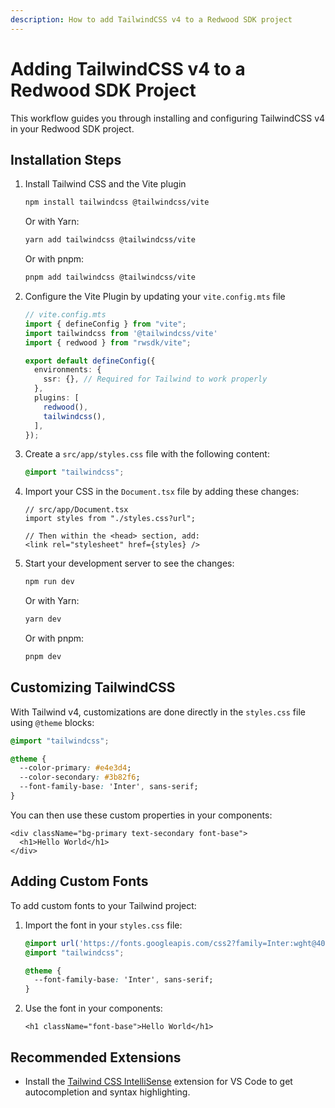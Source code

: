 ```yaml
---
description: How to add TailwindCSS v4 to a Redwood SDK project
---
```


# Adding TailwindCSS v4 to a Redwood SDK Project

This workflow guides you through installing and configuring TailwindCSS v4 in your Redwood SDK project.

## Installation Steps

1. Install Tailwind CSS and the Vite plugin
   ```bash
   npm install tailwindcss @tailwindcss/vite
   ```
   Or with Yarn:
   ```bash
   yarn add tailwindcss @tailwindcss/vite
   ```
   Or with pnpm:
   ```bash
   pnpm add tailwindcss @tailwindcss/vite
   ```

2. Configure the Vite Plugin by updating your `vite.config.mts` file
   ```typescript
   // vite.config.mts
   import { defineConfig } from "vite";
   import tailwindcss from '@tailwindcss/vite'
   import { redwood } from "rwsdk/vite";

   export default defineConfig({
     environments: {
       ssr: {}, // Required for Tailwind to work properly
     },
     plugins: [
       redwood(),
       tailwindcss(),
     ],
   });
   ```

3. Create a `src/app/styles.css` file with the following content:
   ```css
   @import "tailwindcss";
   ```

4. Import your CSS in the `Document.tsx` file by adding these changes:
   ```tsx
   // src/app/Document.tsx
   import styles from "./styles.css?url";
   
   // Then within the <head> section, add:
   <link rel="stylesheet" href={styles} />
   ```

5. Start your development server to see the changes:
   ```bash
   npm run dev
   ```
   Or with Yarn:
   ```bash
   yarn dev
   ```
   Or with pnpm:
   ```bash
   pnpm dev
   ```

## Customizing TailwindCSS

With Tailwind v4, customizations are done directly in the `styles.css` file using `@theme` blocks:

```css
@import "tailwindcss";

@theme {
  --color-primary: #e4e3d4;
  --color-secondary: #3b82f6;
  --font-family-base: 'Inter', sans-serif;
}
```

You can then use these custom properties in your components:

```tsx
<div className="bg-primary text-secondary font-base">
  <h1>Hello World</h1>
</div>
```

## Adding Custom Fonts

To add custom fonts to your Tailwind project:

1. Import the font in your `styles.css` file:
   ```css
   @import url('https://fonts.googleapis.com/css2?family=Inter:wght@400;500;600;700&display=swap');
   @import "tailwindcss";
   
   @theme {
     --font-family-base: 'Inter', sans-serif;
   }
   ```

2. Use the font in your components:
   ```tsx
   <h1 className="font-base">Hello World</h1>
   ```

## Recommended Extensions

- Install the [Tailwind CSS IntelliSense](https://marketplace.visualstudio.com/items?itemName=bradlc.vscode-tailwindcss) extension for VS Code to get autocompletion and syntax highlighting.

